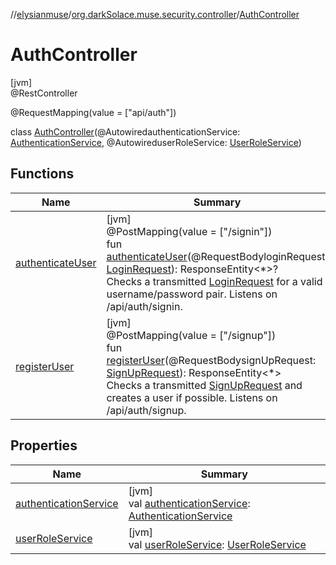 //[elysianmuse](../../../index.md)/[org.darkSolace.muse.security.controller](../index.md)/[AuthController](index.md)

# AuthController

[jvm]\
@RestController

@RequestMapping(value = ["api/auth"])

class [AuthController](index.md)(@AutowiredauthenticationService: [AuthenticationService](../../org.darkSolace.muse.security.service/-authentication-service/index.md), @AutowireduserRoleService: [UserRoleService](../../org.darkSolace.muse.user.service/-user-role-service/index.md))

## Functions

| Name | Summary |
|---|---|
| [authenticateUser](authenticate-user.md) | [jvm]<br>@PostMapping(value = ["/signin"])<br>fun [authenticateUser](authenticate-user.md)(@RequestBodyloginRequest: [LoginRequest](../../org.darkSolace.muse.security.model/-login-request/index.md)): ResponseEntity&lt;*&gt;?<br>Checks a transmitted [LoginRequest](../../org.darkSolace.muse.security.model/-login-request/index.md) for a valid username/password pair. Listens on /api/auth/signin. |
| [registerUser](register-user.md) | [jvm]<br>@PostMapping(value = ["/signup"])<br>fun [registerUser](register-user.md)(@RequestBodysignUpRequest: [SignUpRequest](../../org.darkSolace.muse.security.model/-sign-up-request/index.md)): ResponseEntity&lt;*&gt;<br>Checks a transmitted [SignUpRequest](../../org.darkSolace.muse.security.model/-sign-up-request/index.md) and creates a user if possible. Listens on /api/auth/signup. |

## Properties

| Name | Summary |
|---|---|
| [authenticationService](authentication-service.md) | [jvm]<br>val [authenticationService](authentication-service.md): [AuthenticationService](../../org.darkSolace.muse.security.service/-authentication-service/index.md) |
| [userRoleService](user-role-service.md) | [jvm]<br>val [userRoleService](user-role-service.md): [UserRoleService](../../org.darkSolace.muse.user.service/-user-role-service/index.md) |
